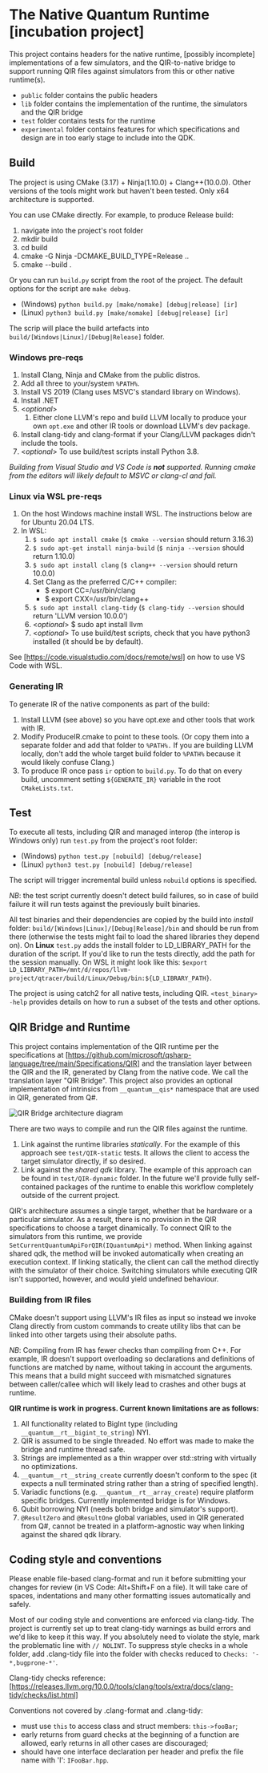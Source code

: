 # The Native Quantum Runtime [incubation project]

This project contains headers for the native runtime, [possibly incomplete] implementations of a few
simulators, and the QIR-to-native bridge to support running QIR files against simulators from this or other native runtime(s).

- `public` folder contains the public headers
- `lib` folder contains the implementation of the runtime, the simulators and the QIR bridge
- `test` folder contains tests for the runtime
- `experimental` folder contains features for which specifications and design are in too early stage to include into the QDK.

## Build

The project is using CMake (3.17) + Ninja(1.10.0) + Clang++(10.0.0). Other versions of the tools might work but haven't been tested. Only x64 architecture is supported.

You can use CMake directly. For example, to produce Release build:

1. navigate into the project's root folder
2. mkdir build
3. cd build
4. cmake -G Ninja -DCMAKE_BUILD_TYPE=Release ..
5. cmake --build .

Or you can run `build.py` script from the root of the project. The default options for the script are `make debug`.

- (Windows) `python build.py [make/nomake] [debug|release] [ir]`
- (Linux) `python3 build.py [make/nomake] [debug|release] [ir]`

The scrip will place the build artefacts into `build/[Windows|Linux]/[Debug|Release]` folder.

### Windows pre-reqs

1. Install Clang, Ninja and CMake from the public distros.
2. Add all three to your/system `%PATH%`.
3. Install VS 2019 (Clang uses MSVC's standard library on Windows).
4. Install .NET
4. <_optional_>
    1. Either clone LLVM's repo and build LLVM locally to produce your own `opt.exe` and other IR tools or download LLVM's dev package.
5. Install clang-tidy and clang-format if your Clang/LLVM packages didn't include the tools.
6. <_optional_> To use build/test scripts install Python 3.8.

*Building from Visual Studio and VS Code is **not** supported.
Running cmake from the editors will likely default to MSVC or clang-cl and fail.*

### Linux via WSL pre-reqs

1. On the host Windows machine install WSL. The instructions below are for Ubuntu 20.04 LTS.
2. In WSL:
    1. `$ sudo apt install cmake` (`$ cmake --version` should return 3.16.3)
    2. `$ sudo apt-get install ninja-build` (`$ ninja --version` should return 1.10.0)
    3. `$ sudo apt install clang` (`$ clang++ --version` should return 10.0.0)
    4. Set Clang as the preferred C/C++ compiler:
        - $ export CC=/usr/bin/clang
        - $ export CXX=/usr/bin/clang++
    5. `$ sudo apt install clang-tidy` (`$ clang-tidy --version` should return 'LLVM version 10.0.0')
    6. <_optional_> $ sudo apt install llvm
    7. <_optional_> To use build/test scripts, check that you have python3 installed (it should be by default).

See [https://code.visualstudio.com/docs/remote/wsl] on how to use VS Code with WSL.

### Generating IR

To generate IR of the native components as part of the build:

1. Install LLVM (see above) so you have opt.exe and other tools that work with IR.
2. Modify ProduceIR.cmake to point to these tools. (Or copy them into a separate folder and add that folder to `%PATH%.` If you are building LLVM locally, don't add the whole target build folder to `%PATH%` because it would likely confuse Clang.)
3. To produce IR once pass `ir` option to `build.py`. To do that on every build, uncomment setting `${GENERATE_IR}` variable in the root `CMakeLists.txt`.

## Test

To execute all tests, including QIR and managed interop (the interop is Windows only) run `test.py` from the project's root folder:

- (Windows) `python test.py [nobuild] [debug/release]`
- (Linux) `python3 test.py [nobuild] [debug/release]`

The script will trigger incremental build unless `nobuild` options is specified.

*NB*: the test script currently doesn't detect build failures, so in case of build failure it will run tests against the previously built binaries.

All test binaries and their dependencies are copied by the build into *install* folder: `build/[Windows|Linux]/[Debug|Release]/bin` and should be run from there (otherwise the tests might fail to load the shared libraries they depend on). On **Linux** `test.py` adds the install folder to LD_LIBRARY_PATH for the duration of the script. If you'd like to run the tests directly, add the path for the session manually. On WSL it might look like this: `$export LD_LIBRARY_PATH=/mnt/d/repos/llvm-project/qtracer/build/Linux/Debug/bin:${LD_LIBRARY_PATH}`.

The project is using catch2 for all native tests, including QIR. `<test_binary> -help` provides details on how to run a subset of the tests and other options.

## QIR Bridge and Runtime

This project contains implementation of the QIR runtime per the specifications at [https://github.com/microsoft/qsharp-language/tree/main/Specifications/QIR] and the translation layer between the QIR and the IR, generated by Clang from the native code. We call the translation layer "QIR Bridge". This project also provides an optional implementation of intrinsics from `__quantum__qis*` namespace that are used in QIR, generated from Q#.

![QIR Bridge architecture diagram](qir.png?raw=true "QIR Bridge architecture diagram")

There are two ways to compile and run the QIR files against the runtime.

1. Link against the runtime libraries *statically*. For the example of this approach see `test/QIR-static` tests. It allows the client to access the target simulator directly, if so desired.
1. Link against the *shared qdk* library. The example of this approach can be found in `test/QIR-dynamic` folder. In the future we'll provide fully self-contained packages of the runtime to enable this workflow completely outside of the current project.

QIR's architecture assumes a single target, whether that be hardware or a particular simulator. As a result, there is no provision in the QIR specifications to choose a target dinamically. To connect QIR to the simulators from this runtime, we provide `SetCurrentQuantumApiForQIR(IQuantumApi*)` method. When linking against shared qdk, the method will be invoked automatically when creating an execution context. If linking statically, the client can call the method directly with the simulator of their choice. Switching simulators while executing QIR isn't supported, however, and would yield undefined behaviour.

### Building from IR files
CMake doesn't support using LLVM's IR files as input so instead we invoke Clang directly from custom commands to create utility libs that can be linked into other targets using their absolute paths.

*NB*: Compiling from IR has fewer checks than compiling from C++. For example, IR doesn't support overloading so declarations
and definitions of functions are matched by name, without taking in account the arguments. This means that a build might
succeed with mismatched signatures between caller/callee which will likely lead to crashes and other bugs at runtime.

**QIR runtime is work in progress. Current known limitations are as follows:**

1. All functionality related to BigInt type (including `__quantum__rt__bigint_to_string`) NYI.
2. QIR is assumed to be single threaded. No effort was made to make the bridge and runtime thread safe.
3. Strings are implemented as a thin wrapper over std::string with virtually no optimizations.
4. `__quantum__rt__string_create` currently doesn't conform to the spec (it expects a null terminated string rather than a string of specified length).
5. Variadic functions (e.g. `__quantum__rt__array_create`) require platform specific bridges. Currently implemented bridge is for Windows.
6. Qubit borrowing NYI (needs both bridge and simulator's support).
7. `@ResultZero` and `@ResultOne` global variables, used in QIR generated from Q#, cannot be treated in a platform-agnostic way when linking against the shared qdk library.

## Coding style and conventions

Please enable file-based clang-format and run it before submitting your changes for review (in VS Code: Alt+Shift+F on a file). It will take care of spaces, indentations and many other formatting issues
automatically and safely.

Most of our coding style and conventions are enforced via clang-tidy. The project is currently set up to treat clang-tidy warnings as build errors and we'd like to keep it this way. If you absolutely need to violate the style, mark the problematic line with `// NOLINT`. To suppress style checks in a whole folder, add .clang-tidy file into the folder with checks reduced to `Checks: '-*,bugprone-*'`.

Clang-tidy checks reference: [https://releases.llvm.org/10.0.0/tools/clang/tools/extra/docs/clang-tidy/checks/list.html]

Conventions not covered by .clang-format and .clang-tidy:

- must use `this` to access class and struct members: `this->fooBar`;
- early returns from guard checks at the beginning of a function are allowed, early returns in all other cases are discouraged;
- should have one interface declaration per header and prefix the file name with 'I': `IFooBar.hpp`.
